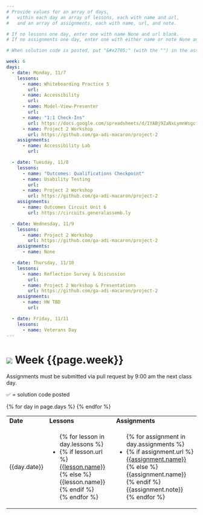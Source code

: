 ```yaml
---
# Provide values for an array of days,
#   within each day an array of lessons, each with name and url,
#   and an array of assignments, each with name, url, and note.

# If no lessons one day, enter one with name None and url blank.
# If no assignments one day, enter one with either name or note None and url blank.

# When solution code is posted, put "&#x2705;" (with the "") in the assignment's note.

week: 6
days:
  - date: Monday, 11/7
    lessons:
      - name: Whiteboarding Practice 5
        url: 
      - name: Accessibility
        url: 
      - name: Model-View-Presenter
        url: 
      - name: "1:1 Check-Ins"
        url: https://docs.google.com/spreadsheets/d/1YABj9ZaNxLymnWsgcf2Qew3sGzPqNb0grlpg-DECS-8/edit?usp=sharing
      - name: Project 2 Workshop
        url: https://github.com/ga-adi-macaron/project-2
    assignments:
      - name: Accessibility Lab
        url: 

  - date: Tuesday, 11/8
    lessons:
      - name: "Outcomes: Qualifications Checkpoint"
      - name: Usability Testing
        url: 
      - name: Project 2 Workshop
        url: https://github.com/ga-adi-macaron/project-2
    assignments:
      - name: Outcomes Circuit Unit 6
        url: https://circuits.generalassemb.ly

  - date: Wednesday, 11/9
    lessons:
      - name: Project 2 Workshop
        url: https://github.com/ga-adi-macaron/project-2
    assignments:
      - name: None

  - date: Thursday, 11/10
    lessons:
      - name: Reflection Survey & Discussion
        url: 
      - name: Project 2 Workshop & Presentations
        url: https://github.com/ga-adi-macaron/project-2
    assignments:
      - name: HW TBD
        url:

  - date: Friday, 11/11
    lessons:
      - name: Veterans Day
---
```


# ![](https://ga-dash.s3.amazonaws.com/production/assets/logo-9f88ae6c9c3871690e33280fcf557f33.png) Week {{page.week}}

Assignments must be submitted via pull request by 9:00 am the next class day.

&#x2705; = solution code posted

<table>
<tr><td><b>Date</b></td><td><b>Lessons</b></td><td><b>Assignments</b></td></tr>
{% for day in page.days %}
  <tr>
    <td>{{day.date}}</td>
    <td><ul>{% for lesson in day.lessons %}
      <li>{% if lesson.url %}
        <a href="{{lesson.url}}">{{lesson.name}}</a>
      {% else %}
        {{lesson.name}}
      {% endif %}</li>
    {% endfor %}</ul></td>
    <td><ul>{% for assignment in day.assignments %}
      <li>{% if assignment.url %}
        <a href="{{assignment.url}}">{{assignment.name}}</a>
      {% else %}
        {{assignment.name}}
      {% endif %}{{assignment.note}}</li>
    {% endfor %}</ul></td>
  </tr>
{% endfor %}
</table>
